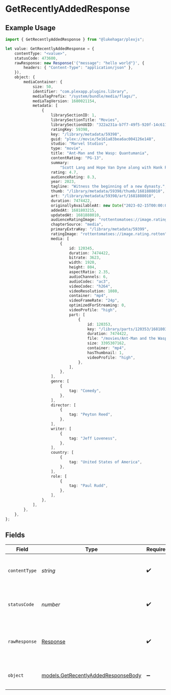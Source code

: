 # GetRecentlyAddedResponse

## Example Usage

```typescript
import { GetRecentlyAddedResponse } from "@lukehagar/plexjs";

let value: GetRecentlyAddedResponse = {
    contentType: "<value>",
    statusCode: 473600,
    rawResponse: new Response('{"message": "hello world"}', {
        headers: { "Content-Type": "application/json" },
    }),
    object: {
        mediaContainer: {
            size: 50,
            identifier: "com.plexapp.plugins.library",
            mediaTagPrefix: "/system/bundle/media/flags/",
            mediaTagVersion: 1680021154,
            metadata: [
                {
                    librarySectionID: 1,
                    librarySectionTitle: "Movies",
                    librarySectionUUID: "322a231a-b7f7-49f5-920f-14c61199cd30",
                    ratingKey: 59398,
                    key: "/library/metadata/59398",
                    guid: "plex://movie/5e161a83bea6ac004126e148",
                    studio: "Marvel Studios",
                    type: "movie",
                    title: "Ant-Man and the Wasp: Quantumania",
                    contentRating: "PG-13",
                    summary:
                        "Scott Lang and Hope Van Dyne along with Hank Pym and Janet Van Dyne explore the Quantum Realm where they interact with strange creatures and embark on an adventure that goes beyond the limits of what they thought was possible.",
                    rating: 4.7,
                    audienceRating: 8.3,
                    year: 2023,
                    tagline: "Witness the beginning of a new dynasty.",
                    thumb: "/library/metadata/59398/thumb/1681888010",
                    art: "/library/metadata/59398/art/1681888010",
                    duration: 7474422,
                    originallyAvailableAt: new Date("2023-02-15T00:00:00Z"),
                    addedAt: 1681803215,
                    updatedAt: 1681888010,
                    audienceRatingImage: "rottentomatoes://image.rating.upright",
                    chapterSource: "media",
                    primaryExtraKey: "/library/metadata/59399",
                    ratingImage: "rottentomatoes://image.rating.rotten",
                    media: [
                        {
                            id: 120345,
                            duration: 7474422,
                            bitrate: 3623,
                            width: 1920,
                            height: 804,
                            aspectRatio: 2.35,
                            audioChannels: 6,
                            audioCodec: "ac3",
                            videoCodec: "h264",
                            videoResolution: 1080,
                            container: "mp4",
                            videoFrameRate: "24p",
                            optimizedForStreaming: 0,
                            videoProfile: "high",
                            part: [
                                {
                                    id: 120353,
                                    key: "/library/parts/120353/1681803203/file.mp4",
                                    duration: 7474422,
                                    file: "/movies/Ant-Man and the Wasp Quantumania (2023)/Ant-Man.and.the.Wasp.Quantumania.2023.1080p.mp4",
                                    size: 3395307162,
                                    container: "mp4",
                                    hasThumbnail: 1,
                                    videoProfile: "high",
                                },
                            ],
                        },
                    ],
                    genre: [
                        {
                            tag: "Comedy",
                        },
                    ],
                    director: [
                        {
                            tag: "Peyton Reed",
                        },
                    ],
                    writer: [
                        {
                            tag: "Jeff Loveness",
                        },
                    ],
                    country: [
                        {
                            tag: "United States of America",
                        },
                    ],
                    role: [
                        {
                            tag: "Paul Rudd",
                        },
                    ],
                },
            ],
        },
    },
};
```

## Fields

| Field                                                                            | Type                                                                             | Required                                                                         | Description                                                                      |
| -------------------------------------------------------------------------------- | -------------------------------------------------------------------------------- | -------------------------------------------------------------------------------- | -------------------------------------------------------------------------------- |
| `contentType`                                                                    | *string*                                                                         | :heavy_check_mark:                                                               | HTTP response content type for this operation                                    |
| `statusCode`                                                                     | *number*                                                                         | :heavy_check_mark:                                                               | HTTP response status code for this operation                                     |
| `rawResponse`                                                                    | [Response](https://developer.mozilla.org/en-US/docs/Web/API/Response)            | :heavy_check_mark:                                                               | Raw HTTP response; suitable for custom response parsing                          |
| `object`                                                                         | [models.GetRecentlyAddedResponseBody](../models/getrecentlyaddedresponsebody.md) | :heavy_minus_sign:                                                               | The recently added content                                                       |